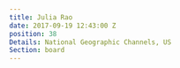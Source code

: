 ```yaml
---
title: Julia Rao
date: 2017-09-19 12:43:00 Z
position: 38
Details: National Geographic Channels, US
Section: board
---
```


